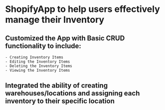 # ShopifyApp to help users effectively manage their Inventory

  ## Customized the App with Basic CRUD functionality to include:
    - Creating Inventory Items
    - Editing the Inventory Items
    - Deleting the Inventory Items
    - Viewing the Inventory Items

  ## Integrated the ability of creating warehouses/locations and assigning each inventory to their specific location
